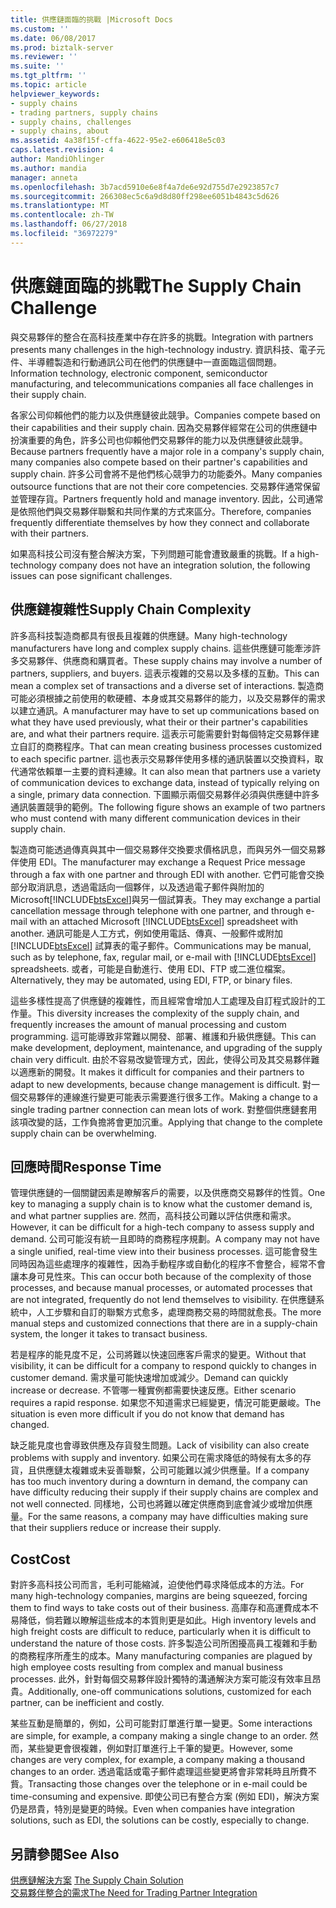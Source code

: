```yaml
---
title: 供應鏈面臨的挑戰 |Microsoft Docs
ms.custom: ''
ms.date: 06/08/2017
ms.prod: biztalk-server
ms.reviewer: ''
ms.suite: ''
ms.tgt_pltfrm: ''
ms.topic: article
helpviewer_keywords:
- supply chains
- trading partners, supply chains
- supply chains, challenges
- supply chains, about
ms.assetid: 4a38f15f-cffa-4622-95e2-e606418e5c03
caps.latest.revision: 4
author: MandiOhlinger
ms.author: mandia
manager: anneta
ms.openlocfilehash: 3b7acd5910e6e8f4a7de6e92d755d7e2923857c7
ms.sourcegitcommit: 266308ec5c6a9d8d80ff298ee6051b4843c5d626
ms.translationtype: MT
ms.contentlocale: zh-TW
ms.lasthandoff: 06/27/2018
ms.locfileid: "36972279"
---
```

# <a name="the-supply-chain-challenge"></a><span data-ttu-id="09825-102">供應鏈面臨的挑戰</span><span class="sxs-lookup"><span data-stu-id="09825-102">The Supply Chain Challenge</span></span>
<span data-ttu-id="09825-103">與交易夥伴的整合在高科技產業中存在許多的挑戰。</span><span class="sxs-lookup"><span data-stu-id="09825-103">Integration with partners presents many challenges in the high-technology industry.</span></span> <span data-ttu-id="09825-104">資訊科技、電子元件、半導體製造和行動通訊公司在他們的供應鏈中一直面臨這個問題。</span><span class="sxs-lookup"><span data-stu-id="09825-104">Information technology, electronic component, semiconductor manufacturing, and telecommunications companies all face challenges in their supply chain.</span></span>  
  
 <span data-ttu-id="09825-105">各家公司仰賴他們的能力以及供應鏈彼此競爭。</span><span class="sxs-lookup"><span data-stu-id="09825-105">Companies compete based on their capabilities and their supply chain.</span></span> <span data-ttu-id="09825-106">因為交易夥伴經常在公司的供應鏈中扮演重要的角色，許多公司也仰賴他們交易夥伴的能力以及供應鏈彼此競爭。</span><span class="sxs-lookup"><span data-stu-id="09825-106">Because partners frequently have a major role in a company's supply chain, many companies also compete based on their partner's capabilities and supply chain.</span></span> <span data-ttu-id="09825-107">許多公司會將不是他們核心競爭力的功能委外。</span><span class="sxs-lookup"><span data-stu-id="09825-107">Many companies outsource functions that are not their core competencies.</span></span> <span data-ttu-id="09825-108">交易夥伴通常保留並管理存貨。</span><span class="sxs-lookup"><span data-stu-id="09825-108">Partners frequently hold and manage inventory.</span></span> <span data-ttu-id="09825-109">因此，公司通常是依照他們與交易夥伴聯繫和共同作業的方式來區分。</span><span class="sxs-lookup"><span data-stu-id="09825-109">Therefore, companies frequently differentiate themselves by how they connect and collaborate with their partners.</span></span>  
  
 <span data-ttu-id="09825-110">如果高科技公司沒有整合解決方案，下列問題可能會遭致嚴重的挑戰。</span><span class="sxs-lookup"><span data-stu-id="09825-110">If a high-technology company does not have an integration solution, the following issues can pose significant challenges.</span></span>  
  
## <a name="supply-chain-complexity"></a><span data-ttu-id="09825-111">供應鏈複雜性</span><span class="sxs-lookup"><span data-stu-id="09825-111">Supply Chain Complexity</span></span>  
 <span data-ttu-id="09825-112">許多高科技製造商都具有很長且複雜的供應鏈。</span><span class="sxs-lookup"><span data-stu-id="09825-112">Many high-technology manufacturers have long and complex supply chains.</span></span> <span data-ttu-id="09825-113">這些供應鏈可能牽涉許多交易夥伴、供應商和購買者。</span><span class="sxs-lookup"><span data-stu-id="09825-113">These supply chains may involve a number of partners, suppliers, and buyers.</span></span> <span data-ttu-id="09825-114">這表示複雜的交易以及多樣的互動。</span><span class="sxs-lookup"><span data-stu-id="09825-114">This can mean a complex set of transactions and a diverse set of interactions.</span></span> <span data-ttu-id="09825-115">製造商可能必須根據之前使用的軟硬體、本身或其交易夥伴的能力，以及交易夥伴的需求以建立通訊。</span><span class="sxs-lookup"><span data-stu-id="09825-115">A manufacturer may have to set up communications based on what they have used previously, what their or their partner's capabilities are, and what their partners require.</span></span> <span data-ttu-id="09825-116">這表示可能需要針對每個特定交易夥伴建立自訂的商務程序。</span><span class="sxs-lookup"><span data-stu-id="09825-116">That can mean creating business processes customized to each specific partner.</span></span> <span data-ttu-id="09825-117">這也表示交易夥伴使用多樣的通訊裝置以交換資料，取代通常依賴單一主要的資料連線。</span><span class="sxs-lookup"><span data-stu-id="09825-117">It can also mean that partners use a variety of communication devices to exchange data, instead of typically relying on a single, primary data connection.</span></span> <span data-ttu-id="09825-118">下圖顯示兩個交易夥伴必須與供應鏈中許多通訊裝置競爭的範例。</span><span class="sxs-lookup"><span data-stu-id="09825-118">The following figure shows an example of two partners who must contend with many different communication devices in their supply chain.</span></span>  
  
 <span data-ttu-id="09825-119">製造商可能透過傳真與其中一個交易夥伴交換要求價格訊息，而與另外一個交易夥伴使用 EDI。</span><span class="sxs-lookup"><span data-stu-id="09825-119">The manufacturer may exchange a Request Price message through a fax with one partner and through EDI with another.</span></span> <span data-ttu-id="09825-120">它們可能會交換部分取消訊息，透過電話向一個夥伴，以及透過電子郵件與附加的 Microsoft[!INCLUDE[btsExcel](../../includes/btsexcel-md.md)]與另一個試算表。</span><span class="sxs-lookup"><span data-stu-id="09825-120">They may exchange a partial cancellation message through telephone with one partner, and through e-mail with an attached Microsoft [!INCLUDE[btsExcel](../../includes/btsexcel-md.md)] spreadsheet with another.</span></span> <span data-ttu-id="09825-121">通訊可能是人工方式，例如使用電話、傳真、一般郵件或附加 [!INCLUDE[btsExcel](../../includes/btsexcel-md.md)] 試算表的電子郵件。</span><span class="sxs-lookup"><span data-stu-id="09825-121">Communications may be manual, such as by telephone, fax, regular mail, or e-mail with [!INCLUDE[btsExcel](../../includes/btsexcel-md.md)] spreadsheets.</span></span> <span data-ttu-id="09825-122">或者，可能是自動進行、使用 EDI、FTP 或二進位檔案。</span><span class="sxs-lookup"><span data-stu-id="09825-122">Alternatively, they may be automated, using EDI, FTP, or binary files.</span></span>  
  
 <span data-ttu-id="09825-123">這些多樣性提高了供應鏈的複雜性，而且經常會增加人工處理及自訂程式設計的工作量。</span><span class="sxs-lookup"><span data-stu-id="09825-123">This diversity increases the complexity of the supply chain, and frequently increases the amount of manual processing and custom programming.</span></span> <span data-ttu-id="09825-124">這可能導致非常難以開發、部署、維護和升級供應鏈。</span><span class="sxs-lookup"><span data-stu-id="09825-124">This can make development, deployment, maintenance, and upgrading of the supply chain very difficult.</span></span> <span data-ttu-id="09825-125">由於不容易改變管理方式，因此，使得公司及其交易夥伴難以適應新的開發。</span><span class="sxs-lookup"><span data-stu-id="09825-125">It makes it difficult for companies and their partners to adapt to new developments, because change management is difficult.</span></span> <span data-ttu-id="09825-126">對一個交易夥伴的連線進行變更可能表示需要進行很多工作。</span><span class="sxs-lookup"><span data-stu-id="09825-126">Making a change to a single trading partner connection can mean lots of work.</span></span> <span data-ttu-id="09825-127">對整個供應鏈套用該項改變的話，工作負擔將會更加沉重。</span><span class="sxs-lookup"><span data-stu-id="09825-127">Applying that change to the complete supply chain can be overwhelming.</span></span>  
  
## <a name="response-time"></a><span data-ttu-id="09825-128">回應時間</span><span class="sxs-lookup"><span data-stu-id="09825-128">Response Time</span></span>  
 <span data-ttu-id="09825-129">管理供應鏈的一個關鍵因素是瞭解客戶的需要，以及供應商交易夥伴的性質。</span><span class="sxs-lookup"><span data-stu-id="09825-129">One key to managing a supply chain is to know what the customer demand is, and what partner supplies are.</span></span> <span data-ttu-id="09825-130">然而，高科技公司難以評估供應和需求。</span><span class="sxs-lookup"><span data-stu-id="09825-130">However, it can be difficult for a high-tech company to assess supply and demand.</span></span> <span data-ttu-id="09825-131">公司可能沒有統一且即時的商務程序規劃。</span><span class="sxs-lookup"><span data-stu-id="09825-131">A company may not have a single unified, real-time view into their business processes.</span></span> <span data-ttu-id="09825-132">這可能會發生同時因為這些處理序的複雜性，因為手動程序或自動化的程序不會整合，經常不會讓本身可見性來。</span><span class="sxs-lookup"><span data-stu-id="09825-132">This can occur both because of the complexity of those processes, and because manual processes, or automated processes that are not integrated, frequently do not lend themselves to visibility.</span></span> <span data-ttu-id="09825-133">在供應鏈系統中，人工步驟和自訂的聯繫方式愈多，處理商務交易的時間就愈長。</span><span class="sxs-lookup"><span data-stu-id="09825-133">The more manual steps and customized connections that there are in a supply-chain system, the longer it takes to transact business.</span></span>  
  
 <span data-ttu-id="09825-134">若是程序的能見度不足，公司將難以快速回應客戶需求的變更。</span><span class="sxs-lookup"><span data-stu-id="09825-134">Without that visibility, it can be difficult for a company to respond quickly to changes in customer demand.</span></span> <span data-ttu-id="09825-135">需求量可能快速增加或減少。</span><span class="sxs-lookup"><span data-stu-id="09825-135">Demand can quickly increase or decrease.</span></span> <span data-ttu-id="09825-136">不管哪一種實例都需要快速反應。</span><span class="sxs-lookup"><span data-stu-id="09825-136">Either scenario requires a rapid response.</span></span> <span data-ttu-id="09825-137">如果您不知道需求已經變更，情況可能更嚴峻。</span><span class="sxs-lookup"><span data-stu-id="09825-137">The situation is even more difficult if you do not know that demand has changed.</span></span>  
  
 <span data-ttu-id="09825-138">缺乏能見度也會導致供應及存貨發生問題。</span><span class="sxs-lookup"><span data-stu-id="09825-138">Lack of visibility can also create problems with supply and inventory.</span></span> <span data-ttu-id="09825-139">如果公司在需求降低的時候有太多的存貨，且供應鏈太複雜或未妥善聯繫，公司可能難以減少供應量。</span><span class="sxs-lookup"><span data-stu-id="09825-139">If a company has too much inventory during a downturn in demand, the company can have difficulty reducing their supply if their supply chains are complex and not well connected.</span></span> <span data-ttu-id="09825-140">同樣地，公司也將難以確定供應商到底會減少或增加供應量。</span><span class="sxs-lookup"><span data-stu-id="09825-140">For the same reasons, a company may have difficulties making sure that their suppliers reduce or increase their supply.</span></span>  
  
## <a name="cost"></a><span data-ttu-id="09825-141">Cost</span><span class="sxs-lookup"><span data-stu-id="09825-141">Cost</span></span>  
 <span data-ttu-id="09825-142">對許多高科技公司而言，毛利可能縮減，迫使他們尋求降低成本的方法。</span><span class="sxs-lookup"><span data-stu-id="09825-142">For many high-technology companies, margins are being squeezed, forcing them to find ways to take costs out of their business.</span></span> <span data-ttu-id="09825-143">高庫存和高運費成本不易降低，倘若難以瞭解這些成本的本質則更是如此。</span><span class="sxs-lookup"><span data-stu-id="09825-143">High inventory levels and high freight costs are difficult to reduce, particularly when it is difficult to understand the nature of those costs.</span></span> <span data-ttu-id="09825-144">許多製造公司所困擾高員工複雜和手動的商務程序所產生的成本。</span><span class="sxs-lookup"><span data-stu-id="09825-144">Many manufacturing companies are plagued by high employee costs resulting from complex and manual business processes.</span></span> <span data-ttu-id="09825-145">此外，針對每個交易夥伴設計獨特的溝通解決方案可能沒有效率且昂貴。</span><span class="sxs-lookup"><span data-stu-id="09825-145">Additionally, one-off communications solutions, customized for each partner, can be inefficient and costly.</span></span>  
  
 <span data-ttu-id="09825-146">某些互動是簡單的，例如，公司可能對訂單進行單一變更。</span><span class="sxs-lookup"><span data-stu-id="09825-146">Some interactions are simple, for example, a company making a single change to an order.</span></span> <span data-ttu-id="09825-147">然而，某些變更會很複雜，例如對訂單進行上千筆的變更。</span><span class="sxs-lookup"><span data-stu-id="09825-147">However, some changes are very complex, for example, a company making a thousand changes to an order.</span></span> <span data-ttu-id="09825-148">透過電話或電子郵件處理這些變更將會非常耗時且所費不貲。</span><span class="sxs-lookup"><span data-stu-id="09825-148">Transacting those changes over the telephone or in e-mail could be time-consuming and expensive.</span></span> <span data-ttu-id="09825-149">即使公司已有整合方案 (例如 EDI)，解決方案仍是昂貴，特別是變更的時候。</span><span class="sxs-lookup"><span data-stu-id="09825-149">Even when companies have integration solutions, such as EDI, the solutions can be costly, especially to change.</span></span>  
  
## <a name="see-also"></a><span data-ttu-id="09825-150">另請參閱</span><span class="sxs-lookup"><span data-stu-id="09825-150">See Also</span></span>  
 <span data-ttu-id="09825-151">[供應鏈解決方案](../../adapters-and-accelerators/accelerator-rosettanet/the-supply-chain-solution.md) </span><span class="sxs-lookup"><span data-stu-id="09825-151">[The Supply Chain Solution](../../adapters-and-accelerators/accelerator-rosettanet/the-supply-chain-solution.md) </span></span>  
 [<span data-ttu-id="09825-152">交易夥伴整合的需求</span><span class="sxs-lookup"><span data-stu-id="09825-152">The Need for Trading Partner Integration</span></span>](../../adapters-and-accelerators/accelerator-rosettanet/the-need-for-trading-partner-integration.md)